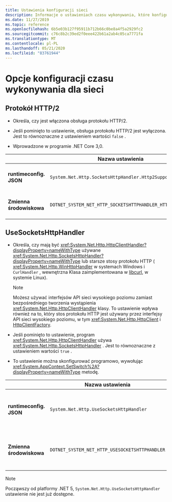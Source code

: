 ```yaml
---
title: Ustawienia konfiguracji sieci
description: Informacje o ustawieniach czasu wykonywania, które konfigurują sieć dla aplikacji .NET Core.
ms.date: 11/27/2019
ms.topic: reference
ms.openlocfilehash: 6b5e03b127f95911b712b66c0be8a4f5a2929fc2
ms.sourcegitcommit: c76c8b2c39ed2f0eee422b61a2ab4c05ca7771fa
ms.translationtype: MT
ms.contentlocale: pl-PL
ms.lasthandoff: 05/21/2020
ms.locfileid: "83761944"
---
```

# <a name="run-time-configuration-options-for-networking"></a>Opcje konfiguracji czasu wykonywania dla sieci

## <a name="http2-protocol"></a>Protokół HTTP/2

- Określa, czy jest włączona obsługa protokołu HTTP/2.

- Jeśli pominięto to ustawienie, obsługa protokołu HTTP/2 jest wyłączona. Jest to równoznaczne z ustawieniem wartości `false` .

- Wprowadzone w programie .NET Core 3,0.

| | Nazwa ustawienia | Wartości |
| - | - | - |
| **runtimeconfig. JSON** | `System.Net.Http.SocketsHttpHandler.Http2Support` | `false`-wyłączone<br/>`true`-włączone |
| **Zmienna środowiskowa** | `DOTNET_SYSTEM_NET_HTTP_SOCKETSHTTPHANDLER_HTTP2SUPPORT` | `0`-wyłączone<br/>`1`-włączone |

## <a name="usesocketshttphandler"></a>UseSocketsHttpHandler

- Określa, czy mają być <xref:System.Net.Http.HttpClientHandler?displayProperty=nameWithType> używane <xref:System.Net.Http.SocketsHttpHandler?displayProperty=nameWithType> lub starsze stosy protokołu HTTP ( <xref:System.Net.Http.WinHttpHandler> w systemach Windows i `CurlHandler` , wewnętrzna Klasa zaimplementowana w [libcurl](https://curl.haxx.se/libcurl/), w systemie Linux).

  > [!NOTE]
  > Możesz używać interfejsów API sieci wysokiego poziomu zamiast bezpośredniego tworzenia wystąpienia <xref:System.Net.Http.HttpClientHandler> klasy. To ustawienie wpływa również na to, który stos protokołu HTTP jest używany przez interfejsy API sieci wysokiego poziomu, w tym <xref:System.Net.Http.HttpClient> i [HttpClientFactory](https://docs.microsoft.com/previous-versions/aspnet/hh995280(v%3dvs.118)).

- Jeśli pominięto to ustawienie, program <xref:System.Net.Http.HttpClientHandler> używa <xref:System.Net.Http.SocketsHttpHandler> . Jest to równoznaczne z ustawieniem wartości `true` .

- To ustawienie można skonfigurować programowo, wywołując <xref:System.AppContext.SetSwitch%2A?displayProperty=nameWithType> metodę.

| | Nazwa ustawienia | Wartości |
| - | - | - |
| **runtimeconfig. JSON** | `System.Net.Http.UseSocketsHttpHandler` | `true`-umożliwia korzystanie z<xref:System.Net.Http.SocketsHttpHandler><br/>`false`-umożliwia korzystanie z programu <xref:System.Net.Http.WinHttpHandler> w systemie Windows lub [libcurl](https://curl.haxx.se/libcurl/) w systemie Linux |
| **Zmienna środowiskowa** | `DOTNET_SYSTEM_NET_HTTP_USESOCKETSHTTPHANDLER` | `1`-umożliwia korzystanie z<xref:System.Net.Http.SocketsHttpHandler><br/>`0`-umożliwia korzystanie z programu <xref:System.Net.Http.WinHttpHandler> w systemie Windows lub [libcurl](https://curl.haxx.se/libcurl/) w systemie Linux |

> [!NOTE]
> Począwszy od platformy .NET 5, `System.Net.Http.UseSocketsHttpHandler` ustawienie nie jest już dostępne.
